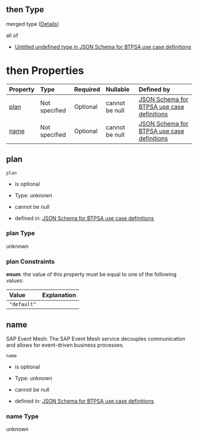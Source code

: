 ## then Type

merged type ([Details](btpsa-usecase-properties-services-items-allof-1-then-allof-37-then.md))

all of

*   [Untitled undefined type in JSON Schema for BTPSA use case definitions](btpsa-usecase-properties-services-items-allof-1-then-allof-37-then-allof-0.md "check type definition")

# then Properties

| Property      | Type          | Required | Nullable       | Defined by                                                                                                                                                                                                            |
| :------------ | :------------ | :------- | :------------- | :-------------------------------------------------------------------------------------------------------------------------------------------------------------------------------------------------------------------- |
| [plan](#plan) | Not specified | Optional | cannot be null | [JSON Schema for BTPSA use case definitions](btpsa-usecase-properties-services-items-allof-1-then-allof-37-then-properties-plan.md "undefined#/properties/services/items/allOf/1/then/allOf/37/then/properties/plan") |
| [name](#name) | Not specified | Optional | cannot be null | [JSON Schema for BTPSA use case definitions](btpsa-usecase-properties-services-items-allof-1-then-allof-37-then-properties-name.md "undefined#/properties/services/items/allOf/1/then/allOf/37/then/properties/name") |

## plan



`plan`

*   is optional

*   Type: unknown

*   cannot be null

*   defined in: [JSON Schema for BTPSA use case definitions](btpsa-usecase-properties-services-items-allof-1-then-allof-37-then-properties-plan.md "undefined#/properties/services/items/allOf/1/then/allOf/37/then/properties/plan")

### plan Type

unknown

### plan Constraints

**enum**: the value of this property must be equal to one of the following values:

| Value       | Explanation |
| :---------- | :---------- |
| `"default"` |             |

## name

SAP Event Mesh: The SAP Event Mesh service decouples communication and allows for event-driven business processes.

`name`

*   is optional

*   Type: unknown

*   cannot be null

*   defined in: [JSON Schema for BTPSA use case definitions](btpsa-usecase-properties-services-items-allof-1-then-allof-37-then-properties-name.md "undefined#/properties/services/items/allOf/1/then/allOf/37/then/properties/name")

### name Type

unknown
